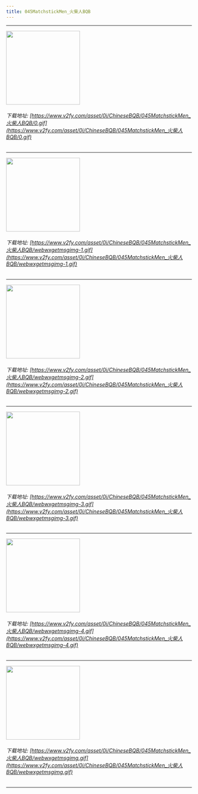 ```yaml
---
title: 045MatchstickMen_火柴人BQB
---
```


------

<!-- more -->

<img height='200px' style='height:200px;'  src='https://www.v2fy.com/asset/0i/ChineseBQB/045MatchstickMen_火柴人BQB/0.gif' data-original='https://www.v2fy.com/asset/0i/ChineseBQB/045MatchstickMen_火柴人BQB/0.gif' /><br/><h6>下载地址: [https://www.v2fy.com/asset/0i/ChineseBQB/045MatchstickMen_火柴人BQB/0.gif](https://www.v2fy.com/asset/0i/ChineseBQB/045MatchstickMen_火柴人BQB/0.gif)</h6><hr/><img height='200px' style='height:200px;'  src='https://www.v2fy.com/asset/0i/ChineseBQB/045MatchstickMen_火柴人BQB/webwxgetmsgimg-1.gif' data-original='https://www.v2fy.com/asset/0i/ChineseBQB/045MatchstickMen_火柴人BQB/webwxgetmsgimg-1.gif' /><br/><h6>下载地址: [https://www.v2fy.com/asset/0i/ChineseBQB/045MatchstickMen_火柴人BQB/webwxgetmsgimg-1.gif](https://www.v2fy.com/asset/0i/ChineseBQB/045MatchstickMen_火柴人BQB/webwxgetmsgimg-1.gif)</h6><hr/><img height='200px' style='height:200px;'  src='https://www.v2fy.com/asset/0i/ChineseBQB/045MatchstickMen_火柴人BQB/webwxgetmsgimg-2.gif' data-original='https://www.v2fy.com/asset/0i/ChineseBQB/045MatchstickMen_火柴人BQB/webwxgetmsgimg-2.gif' /><br/><h6>下载地址: [https://www.v2fy.com/asset/0i/ChineseBQB/045MatchstickMen_火柴人BQB/webwxgetmsgimg-2.gif](https://www.v2fy.com/asset/0i/ChineseBQB/045MatchstickMen_火柴人BQB/webwxgetmsgimg-2.gif)</h6><hr/><img height='200px' style='height:200px;'  src='https://www.v2fy.com/asset/0i/ChineseBQB/045MatchstickMen_火柴人BQB/webwxgetmsgimg-3.gif' data-original='https://www.v2fy.com/asset/0i/ChineseBQB/045MatchstickMen_火柴人BQB/webwxgetmsgimg-3.gif' /><br/><h6>下载地址: [https://www.v2fy.com/asset/0i/ChineseBQB/045MatchstickMen_火柴人BQB/webwxgetmsgimg-3.gif](https://www.v2fy.com/asset/0i/ChineseBQB/045MatchstickMen_火柴人BQB/webwxgetmsgimg-3.gif)</h6><hr/><img height='200px' style='height:200px;'  src='https://www.v2fy.com/asset/0i/ChineseBQB/045MatchstickMen_火柴人BQB/webwxgetmsgimg-4.gif' data-original='https://www.v2fy.com/asset/0i/ChineseBQB/045MatchstickMen_火柴人BQB/webwxgetmsgimg-4.gif' /><br/><h6>下载地址: [https://www.v2fy.com/asset/0i/ChineseBQB/045MatchstickMen_火柴人BQB/webwxgetmsgimg-4.gif](https://www.v2fy.com/asset/0i/ChineseBQB/045MatchstickMen_火柴人BQB/webwxgetmsgimg-4.gif)</h6><hr/><img height='200px' style='height:200px;'  src='https://www.v2fy.com/asset/0i/ChineseBQB/045MatchstickMen_火柴人BQB/webwxgetmsgimg.gif' data-original='https://www.v2fy.com/asset/0i/ChineseBQB/045MatchstickMen_火柴人BQB/webwxgetmsgimg.gif' /><br/><h6>下载地址: [https://www.v2fy.com/asset/0i/ChineseBQB/045MatchstickMen_火柴人BQB/webwxgetmsgimg.gif](https://www.v2fy.com/asset/0i/ChineseBQB/045MatchstickMen_火柴人BQB/webwxgetmsgimg.gif)</h6><hr/>